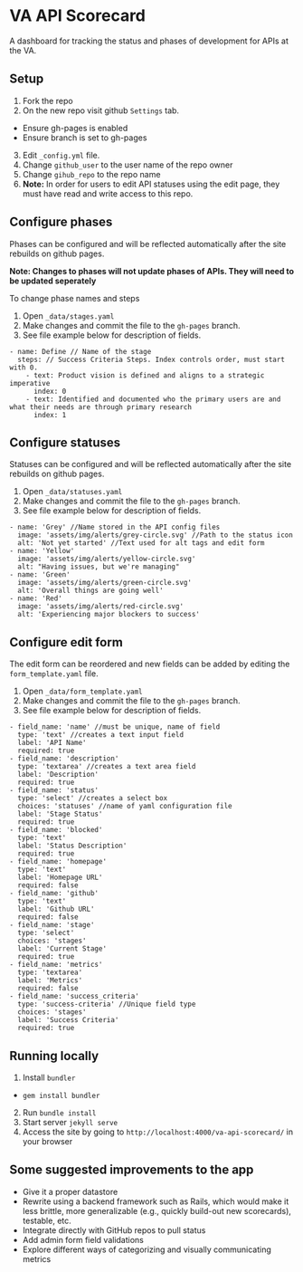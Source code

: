 # VA API Scorecard

A dashboard for tracking the status and phases of development for APIs at the VA.

## Setup

1. Fork the repo
2. On the new repo visit github `Settings` tab.
  - Ensure gh-pages is enabled
  - Ensure branch is set to gh-pages
3. Edit `_config.yml` file.
4. Change `github_user` to the user name of the repo owner
5. Change `gihub_repo` to the repo name
6. **Note:** In order for users to edit API statuses using the edit page, they must have read and write access to this repo.

## Configure phases
Phases can be configured and will be reflected automatically after the site rebuilds on github pages.

**Note: Changes to phases will not update phases of APIs. They will need to be updated seperately**

To change phase names and steps
1. Open `_data/stages.yaml`
2. Make changes and commit the file to the `gh-pages` branch.
3. See file example below for description of fields.
```
- name: Define // Name of the stage
  steps: // Success Criteria Steps. Index controls order, must start with 0.
    - text: Product vision is defined and aligns to a strategic imperative
      index: 0
    - text: Identified and documented who the primary users are and what their needs are through primary research
      index: 1
 ```
## Configure statuses

Statuses can be configured and will be reflected automatically after the site rebuilds on github pages.
1. Open `_data/statuses.yaml`
2. Make changes and commit the file to the `gh-pages` branch.
3. See file example below for description of fields.
```
- name: 'Grey' //Name stored in the API config files
  image: 'assets/img/alerts/grey-circle.svg' //Path to the status icon
  alt: 'Not yet started' //Text used for alt tags and edit form
- name: 'Yellow'
  image: 'assets/img/alerts/yellow-circle.svg'
  alt: "Having issues, but we're managing"
- name: 'Green'
  image: 'assets/img/alerts/green-circle.svg'
  alt: 'Overall things are going well'
- name: 'Red'
  image: 'assets/img/alerts/red-circle.svg'
  alt: 'Experiencing major blockers to success'

```

## Configure edit form

The edit form can be reordered and new fields can be added by editing the `form_template.yaml` file.
1. Open `_data/form_template.yaml`
2. Make changes and commit the file to the `gh-pages` branch.
3. See file example below for description of fields.
```
- field_name: 'name' //must be unique, name of field
  type: 'text' //creates a text input field
  label: 'API Name'
  required: true
- field_name: 'description'
  type: 'textarea' //creates a text area field
  label: 'Description'
  required: true
- field_name: 'status'
  type: 'select' //creates a select box
  choices: 'statuses' //name of yaml configuration file
  label: 'Stage Status'
  required: true
- field_name: 'blocked'
  type: 'text'
  label: 'Status Description'
  required: true
- field_name: 'homepage'
  type: 'text'
  label: 'Homepage URL'
  required: false
- field_name: 'github'
  type: 'text'
  label: 'Github URL'
  required: false
- field_name: 'stage'
  type: 'select'
  choices: 'stages'
  label: 'Current Stage'
  required: true
- field_name: 'metrics'
  type: 'textarea'
  label: 'Metrics'
  required: false
- field_name: 'success_criteria'
  type: 'success-criteria' //Unique field type
  choices: 'stages'
  label: 'Success Criteria'
  required: true
```

## Running locally

1. Install `bundler`
  - `gem install bundler`
2. Run `bundle install`
3. Start server `jekyll serve`
4. Access the site by going to `http://localhost:4000/va-api-scorecard/` in your browser

## Some suggested improvements to the app

- Give it a proper datastore
- Rewrite using a backend framework such as Rails, which would make it less brittle, more generalizable (e.g., quickly build-out new scorecards), testable, etc.
- Integrate directly with GitHub repos to pull status
- Add admin form field validations
- Explore different ways of categorizing and visually communicating metrics
